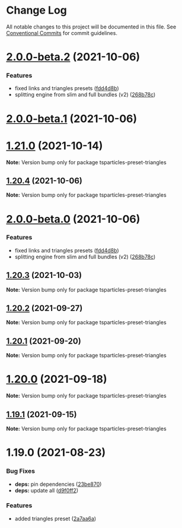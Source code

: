 # Change Log

All notable changes to this project will be documented in this file.
See [Conventional Commits](https://conventionalcommits.org) for commit guidelines.

# [2.0.0-beta.2](https://github.com/matteobruni/tsparticles/compare/tsparticles-preset-triangles@1.20.4...tsparticles-preset-triangles@2.0.0-beta.2) (2021-10-06)


### Features

* fixed links and triangles presets ([fdd4d8b](https://github.com/matteobruni/tsparticles/commit/fdd4d8b13ae7c23a5bafd001d2f0169193804f12))
* splitting engine from slim and full bundles (v2) ([268b78c](https://github.com/matteobruni/tsparticles/commit/268b78c12d6c54069893d27643cfe7a30f3be777))





# [2.0.0-beta.1](https://github.com/matteobruni/tsparticles/compare/tsparticles-preset-triangles@2.0.0-beta.0...tsparticles-preset-triangles@2.0.0-beta.1) (2021-10-06)
# [1.21.0](https://github.com/matteobruni/tsparticles/compare/tsparticles-preset-triangles@1.20.4...tsparticles-preset-triangles@1.21.0) (2021-10-14)

**Note:** Version bump only for package tsparticles-preset-triangles





## [1.20.4](https://github.com/matteobruni/tsparticles/compare/tsparticles-preset-triangles@1.20.3...tsparticles-preset-triangles@1.20.4) (2021-10-06)

**Note:** Version bump only for package tsparticles-preset-triangles





# [2.0.0-beta.0](https://github.com/matteobruni/tsparticles/compare/tsparticles-preset-triangles@1.20.3...tsparticles-preset-triangles@2.0.0-beta.0) (2021-10-06)


### Features

* fixed links and triangles presets ([fdd4d8b](https://github.com/matteobruni/tsparticles/commit/fdd4d8b13ae7c23a5bafd001d2f0169193804f12))
* splitting engine from slim and full bundles (v2) ([268b78c](https://github.com/matteobruni/tsparticles/commit/268b78c12d6c54069893d27643cfe7a30f3be777))





## [1.20.3](https://github.com/matteobruni/tsparticles/compare/tsparticles-preset-triangles@1.20.2...tsparticles-preset-triangles@1.20.3) (2021-10-03)

**Note:** Version bump only for package tsparticles-preset-triangles





## [1.20.2](https://github.com/matteobruni/tsparticles/compare/tsparticles-preset-triangles@1.20.1...tsparticles-preset-triangles@1.20.2) (2021-09-27)

**Note:** Version bump only for package tsparticles-preset-triangles





## [1.20.1](https://github.com/matteobruni/tsparticles/compare/tsparticles-preset-triangles@1.20.0...tsparticles-preset-triangles@1.20.1) (2021-09-20)

**Note:** Version bump only for package tsparticles-preset-triangles





# [1.20.0](https://github.com/matteobruni/tsparticles/compare/tsparticles-preset-triangles@1.19.1...tsparticles-preset-triangles@1.20.0) (2021-09-18)

**Note:** Version bump only for package tsparticles-preset-triangles





## [1.19.1](https://github.com/matteobruni/tsparticles/compare/tsparticles-preset-triangles@1.19.0...tsparticles-preset-triangles@1.19.1) (2021-09-15)

**Note:** Version bump only for package tsparticles-preset-triangles





# 1.19.0 (2021-08-23)


### Bug Fixes

* **deps:** pin dependencies ([23be870](https://github.com/matteobruni/tsparticles/commit/23be8708d698e1e37a18f2ed292cbccffb0f1e47))
* **deps:** update all ([d9f0ff2](https://github.com/matteobruni/tsparticles/commit/d9f0ff2f8c4ac269aaad5077492746e3da8fb422))


### Features

* added triangles preset ([2a7aa6a](https://github.com/matteobruni/tsparticles/commit/2a7aa6a98666defea5ecc2bc42aed44d6257a70e))
